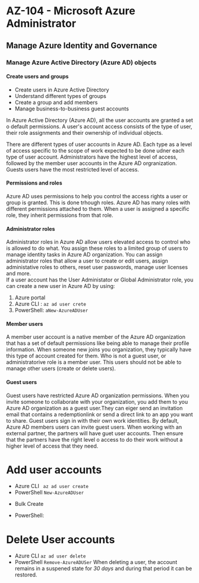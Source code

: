# AZ-104 - Microsoft Azure Administrator
## Manage Azure Identity and Governance
### Manage Azure Active Directory (Azure AD) objects
#### Create users and groups

- Create users in Azure Active Directory
- Understand different types of groups
- Create a group and add members
- Manage business-to-business guest accounts

In Azure Active Directory (Azure AD), all the user accounts are granted a set o default permissions. A user's account access consists of the type of user, their role assignments and their ownership of individual objects. <br>

There are different types of user accounts in Azure AD. Each type as a level of access specific to the scope of work expected to be done udner each type of user account. Administrators have the highest level of access, followed by the member user accounts in the Azure AD orgranization. Guests users have the most restricted level of access.

#### Permissions and roles 
Azure AD uses permissions to help you control the access rights a user or group is granted. This is done trhough roles. Azure AD has many roles with different permissions attached to them. When a user is assigned a specific role, they inherit permissions from that role.

#### Administrator roles
Administrator roles in Azure AD allow users elevated access to control who is allowed to do what. You assign these roles to a limited group of users to manage identity tasks in Azure AD organization. You can assign administrator roles that allow a user to create or edit users, assign administative roles to others, reset user passwords, manage user licenses and more. <br>
If a user account has the User Administator or Global Administrator role, you can create a new user in Azure AD by using: <br>
1. Azure portal
2. Azure CLI :  `az ad user crete`
3. PowerShell: `aNew-AzureADUser`

#### Member users
A member user account is a native member of the Azure AD organization that has a set of default permissions like being able to manage their profile information. When someone new joins you organization, they typically have this type of account created for them. Who is not a guest user, or administratorive role is a member user. This users should not be able to manage other users (create or delete users).

#### Guest users
Guest users have restricted Azure AD organization permissions. When you invite someone to collaborate with your organization, you add them to you Azure AD organization as a guest user.They can eiger send an invitation email that contains a redemptionlink or send a direct link to an app you want to share. Guest users sign in with their own work identities. By default, Azure AD members users can invite guest users. When working with an external partner, the partners will have guet user accounts. Then ensure that the partners have the right level o access to do their work without a higher level of access that they need.

# Add user accounts
- Azure CLI ` az ad user create`
- PowerShell `New-AzureADUser`
* Bulk Create
- PowerShell:

# Delete User accounts
- Azure CLI `az ad user delete`
- PowerShell `Remove-AzureADUSer`
When deleting a user, the account remains in a suspened state for *30 days* and during that period it can be restored.

